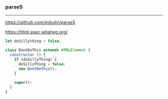### parse5
---
https://github.com/inikulin/parse5

https://html.spec.whatwg.org/

```js
let doSillything = false;

class DontDoThis extends HTMLElement {
  constructor () {
    if (doSillyThing) {
      doSillyThing = false;
      new DontDoThis();
    }
    
    super();
  }
}
```

```
```

```
```


